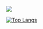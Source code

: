 <a href="https://github.com/anuraghazra/github-readme-stats">
  <img align="center" src="https://github-readme-stats.vercel.app/api?username=naporin0624&count_private=true&show_icons=true" />
</a>

[![Top Langs](https://github-readme-stats.vercel.app/api/top-langs/?username=naporin0624&layout=compact&hide=css)](https://github.com/anuraghazra/github-readme-stats)
